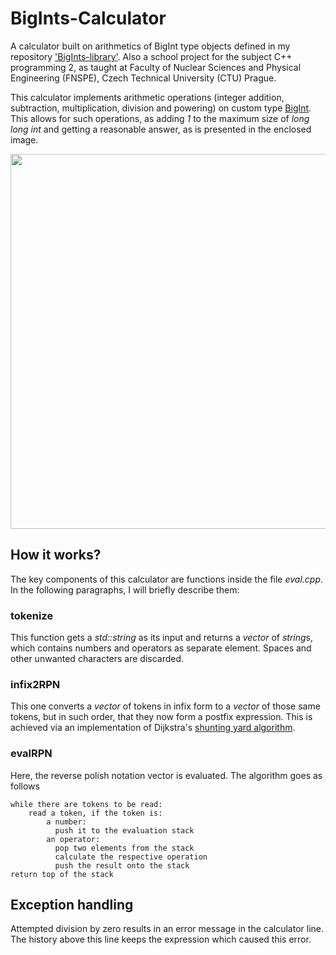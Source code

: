 # BigInts-Calculator

A calculator built on arithmetics of BigInt type objects defined in my repository ['BigInts-library'](https://github.com/PrinceOfCzechia/BigInts-library). Also a school project for the subject C++ programming 2, as taught at Faculty of Nuclear Sciences and Physical Engineering (FNSPE), Czech Technical University (CTU) Prague.

This calculator implements arithmetic operations (integer addition, subtraction, multiplication, division and powering) on custom type [BigInt](https://github.com/PrinceOfCzechia/BigInts-library). This allows for such operations, as adding *1* to the maximum size of *long long int* and getting a reasonable answer, as is presented in the enclosed image.

<img src="https://user-images.githubusercontent.com/72036926/186395384-a9c65216-aed6-416f-ac45-86b036f5de42.png" height="600"/>

## How it works?

The key components of this calculator are functions inside the file *eval.cpp*. In the following paragraphs, I will briefly describe them:

### tokenize

This function gets a *std::string* as its input and returns a *vector* of *string*s, which contains numbers and operators as separate element. Spaces and other unwanted characters are discarded.

### infix2RPN

This one converts a *vector* of tokens in infix form to a *vector* of those same tokens, but in such order, that they now form a postfix expression. This is achieved via an implementation of Dijkstra's [shunting yard algorithm](https://en.wikipedia.org/wiki/Shunting_yard_algorithm).

### evalRPN

Here, the reverse polish notation vector is evaluated. The algorithm goes as follows

```
while there are tokens to be read:
    read a token, if the token is:
        a number:
          push it to the evaluation stack
        an operator:
          pop two elements from the stack
          calculate the respective operation
          push the result onto the stack
return top of the stack
```

## Exception handling
Attempted division by zero results in an error message in the calculator line. The history above this line keeps the expression which caused this error.
